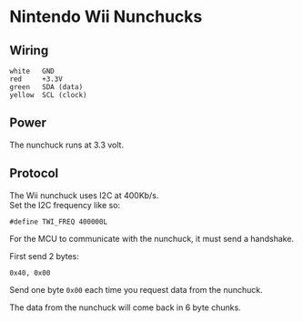 
# Nintendo Wii Nunchucks


## Wiring

    white   GND
    red     +3.3V
    green   SDA (data)
    yellow  SCL (clock)


## Power

The nunchuck runs at 3.3 volt.


## Protocol

The Wii nunchuck uses I2C at 400Kb/s.  
Set the I2C frequency like so:

    #define TWI_FREQ 400000L


For the MCU to communicate with the nunchuck, it must send a handshake.

First send 2 bytes:
    
    0x40, 0x00

Send one byte `0x00` each time you request data from the nunchuck.

The data from the nunchuck will come back in 6 byte chunks.

